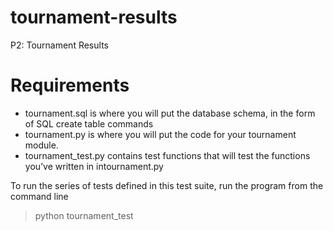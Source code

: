 # tournament-results
P2: Tournament Results

# Requirements
- tournament.sql is where you will put the database schema, in the form of SQL create table commands
- tournament.py is where you will put the code for your tournament module.
- tournament_test.py contains test functions that will test the functions you’ve written in intournament.py

To run the series of tests defined in this test suite, run the program from the command line 
> python tournament_test


